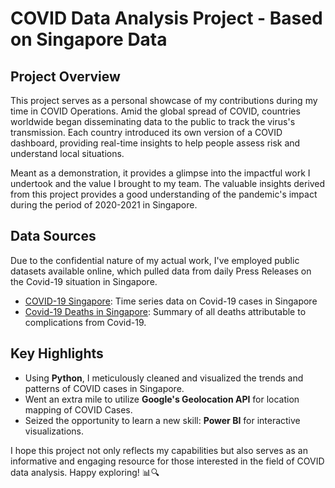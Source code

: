 # COVID Data Analysis Project - Based on Singapore Data

## Project Overview

This project serves as a personal showcase of my contributions during my time in COVID Operations. Amid the global spread of COVID, countries worldwide began disseminating data to the public to track the virus's transmission. Each country introduced its own version of a COVID dashboard, providing real-time insights to help people assess risk and understand local situations.

Meant as a demonstration, it provides a glimpse into the impactful work I undertook and the value I brought to my team. The valuable insights derived from this project provides a good understanding of the pandemic's impact during the period of 2020-2021 in Singapore. 

## Data Sources

Due to the confidential nature of my actual work, I've employed public datasets available online, which pulled data from daily Press Releases on the Covid-19 situation in Singapore.

- [COVID-19 Singapore](https://data.world/hxchua/covid-19-singapore): Time series data on Covid-19 cases in Singapore
- [Covid-19 Deaths in Singapore](https://data.world/tws4793/covid-19-deaths-singapore): Summary of all deaths attributable to complications from Covid-19.

## Key Highlights

- Using **Python**, I meticulously cleaned and visualized the trends and patterns of COVID cases in Singapore.
- Went an extra mile to utilize **Google's Geolocation API** for location mapping of COVID Cases.
- Seized the opportunity to learn a new skill: **Power BI** for interactive visualizations.

I hope this project not only reflects my capabilities but also serves as an informative and engaging resource for those interested in the field of COVID data analysis. Happy exploring! 📊🔍
